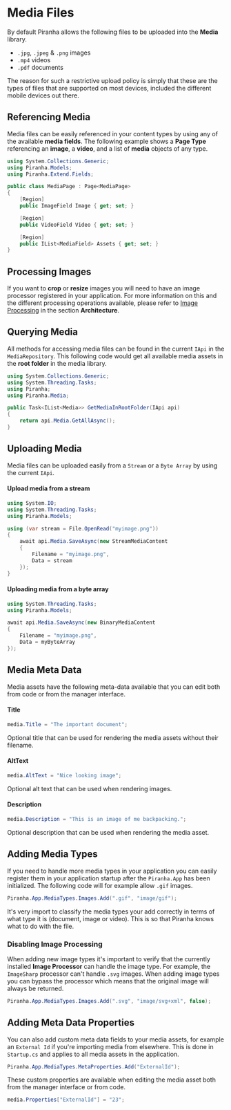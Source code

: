 # Media Files

By default Piranha allows the following files to be uploaded into the **Media** library.

* `.jpg`, `.jpeg` & `.png` images
* `.mp4` videos
* `.pdf` documents

The reason for such a restrictive upload policy is simply that these are the types of files that are supported on most devices, included the different mobile devices out there.

## Referencing Media

Media files can be easily referenced in your content types by using any of the available **media fields**. The following example shows a **Page Type** referencing an **image**, a **video**, and a list of **media** objects of any type.

~~~ csharp
using System.Collections.Generic;
using Piranha.Models;
using Piranha.Extend.Fields;

public class MediaPage : Page<MediaPage>
{
    [Region]
    public ImageField Image { get; set; }

    [Region]
    public VideoField Video { get; set; }

    [Region]
    public IList<MediaField> Assets { get; set; }
}
~~~

## Processing Images

If you want to **crop** or **resize** images you will need to have an image processor registered in your application. For more information on this and the different processing operations available, please refer to [Image Processing](../architecture/image-processing) in the section **Architecture**.

## Querying Media

All methods for accessing media files can be found in the current `IApi` in the `MediaRepository`. This following code would get all available media assets in the **root folder** in the media library.

~~~ csharp
using System.Collections.Generic;
using System.Threading.Tasks;
using Piranha;
using Piranha.Media;

public Task<IList<Media>> GetMediaInRootFolder(IApi api)
{
    return api.Media.GetAllAsync();
}
~~~

## Uploading Media

Media files can be uploaded easily from a `Stream` or a `Byte Array` by using the current `IApi`.

#### Upload media from a stream

~~~ csharp
using System.IO;
using System.Threading.Tasks;
using Piranha.Models;

using (var stream = File.OpenRead("myimage.png"))
{
    await api.Media.SaveAsync(new StreamMediaContent
    {
        Filename = "myimage.png",
        Data = stream
    });
}
~~~

#### Uploading media from a byte array

~~~ csharp
using System.Threading.Tasks;
using Piranha.Models;

await api.Media.SaveAsync(new BinaryMediaContent
{
    Filename = "myimage.png",
    Data = myByteArray
});
~~~

## Media Meta Data

Media assets have the following meta-data available that you can edit both from code or from the manager interface.

#### Title

~~~ csharp
media.Title = "The important document";
~~~

Optional title that can be used for rendering the media assets without their filename.

#### AltText

~~~ csharp
media.AltText = "Nice looking image";
~~~

Optional alt text that can be used when rendering images.

#### Description

~~~ csharp
media.Description = "This is an image of me backpacking.";
~~~

Optional description that can be used when rendering the media asset.

## Adding Media Types

If you need to handle more media types in your application you can easily register them in your application startup after the `Piranha.App` has been initialized. The following code will for example allow `.gif` images.

~~~ csharp
Piranha.App.MediaTypes.Images.Add(".gif", "image/gif");
~~~

It's very import to classify the media types your add correctly in terms of what type it is (document, image or video). This is so that Piranha knows what to do with the file.

### Disabling Image Processing

When adding new image types it's important to verify that the currently installed **Image Processor** can handle the image type. For example, the `ImageSharp` processor can't handle `.svg` images. When adding image types you can bypass the processor which means that the original image will always be returned.

~~~ csharp
Piranha.App.MediaTypes.Images.Add(".svg", "image/svg+xml", false);
~~~

## Adding Meta Data Properties

You can also add custom meta data fields to your media assets, for example an `External Id` if you're importing media from elsewhere. This is done in `Startup.cs` and applies to all media assets in the application.

~~~ csharp
Piranha.App.MediaTypes.MetaProperties.Add("ExternalId");
~~~

These custom properties are available when editing the media asset both from the manager interface or from code.

~~~ csharp
media.Properties["ExternalId"] = "23";
~~~
